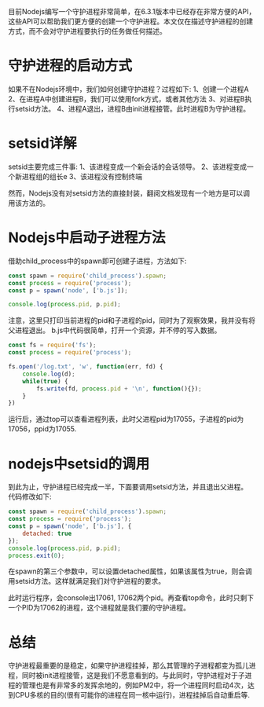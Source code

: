 目前Nodejs编写一个守护进程非常简单，在6.3.1版本中已经存在非常方便的API，这些API可以帮助我们更方便的创建一个守护进程。本文仅在描述守护进程的创建方式，而不会对守护进程要执行的任务做任何描述。

# 守护进程的启动方式
如果不在Nodejs环境中，我们如何创建守护进程？过程如下:
1、创建一个进程A
2、在进程A中创建进程B，我们可以使用fork方式，或者其他方法
3、对进程B执行setsid方法。
4、进程A退出，进程B由init进程接管。此时进程B为守护进程。

# setsid详解
setsid主要完成三件事:
1、该进程变成一个新会话的会话领导。
2、该进程变成一个新进程组的组长e
3、该进程没有控制终端

然而，Nodejs没有对setsid方法的直接封装，翻阅文档发现有一个地方是可以调用该方法的。

# Nodejs中启动子进程方法
借助child_process中的spawn即可创建子进程，方法如下:

```js
const spawn = require('child_process').spawn;
const process = require('process');
const p = spawn('node', ['b.js']);

console.log(process.pid, p.pid);
```

注意，这里只打印当前进程的pid和子进程的pid，同时为了观察效果，我并没有将父进程退出。
b.js中代码很简单，打开一个资源，并不停的写入数据。

```js
const fs = require('fs');
const process = require('process');

fs.open('/log.txt', 'w', function(err, fd) {
    console.log(d);
    while(true) {
        fs.write(fd, process.pid + '\n', function(){});
    }
})
```

运行后，通过top可以查看进程列表，此时父进程pid为17055，子进程的pid为17056，ppid为17055.

# nodejs中setsid的调用
到此为止，守护进程已经完成一半，下面要调用setsid方法，并且退出父进程。
代码修改如下:

```js
const spawn = require('child_process').spawn;
const process = require('process');
const p = spawn('node', ['b.js'], {
    detached: true
});
console.log(process.pid, p.pid);
process.exit(0);
```

在spawn的第三个参数中，可以设置detached属性，如果该属性为true，则会调用setsid方法。这样就满足我们对守护进程的要求。

此时运行程序，会console出17061, 17062两个pid。再查看top命令，此时只剩下一个PID为17062的进程，这个进程就是我们要的守护进程。

# 总结
守护进程最重要的是稳定，如果守护进程挂掉，那么其管理的子进程都变为孤儿进程，同时被init进程接管，这是我们不愿意看到的。与此同时，守护进程对于子进程的管理也是有非常多的发挥余地的，例如PM2中，将一个进程同时启动4次，达到CPU多核的目的(很有可能你的进程在同一核中运行)，进程挂掉后自动重启等.